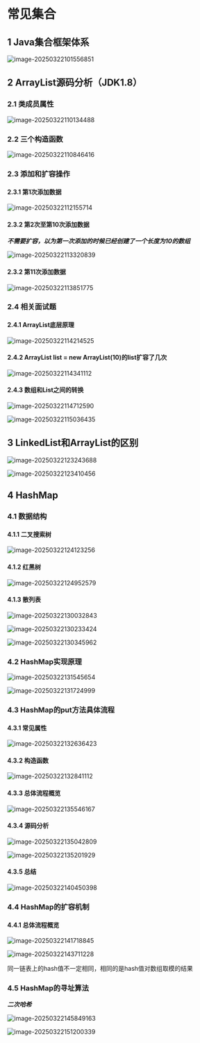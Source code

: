 #  常见集合

## 1 Java集合框架体系

![image-20250322101556851](https://java-sky-take-outzyd.oss-cn-beijing.aliyuncs.com/typora/20250322101603978.png)

## 2 ArrayList源码分析（JDK1.8）

### 2.1 类成员属性

![image-20250322110134488](https://java-sky-take-outzyd.oss-cn-beijing.aliyuncs.com/typora/20250322110134564.png)

### 2.2 三个构造函数

![image-20250322110846416](https://java-sky-take-outzyd.oss-cn-beijing.aliyuncs.com/typora/20250322110846518.png)

### 2.3 添加和扩容操作

#### 2.3.1 第1次添加数据

![image-20250322112155714](https://java-sky-take-outzyd.oss-cn-beijing.aliyuncs.com/typora/20250322112155805.png)

#### 2.3.2 第2次至第10次添加数据

***不需要扩容，以为第一次添加的时候已经创建了一个长度为10的数组***

![image-20250322113320839](https://java-sky-take-outzyd.oss-cn-beijing.aliyuncs.com/typora/20250322113320944.png)

#### 2.3.2 第11次添加数据

![image-20250322113851775](https://java-sky-take-outzyd.oss-cn-beijing.aliyuncs.com/typora/20250322113851858.png)

### 2.4 相关面试题

#### 2.4.1 ArrayList底层原理

![image-20250322114214525](https://java-sky-take-outzyd.oss-cn-beijing.aliyuncs.com/typora/20250322114229415.png)

#### 2.4.2 ArrayList list = new ArrayList(10)的list扩容了几次

![image-20250322114341112](https://java-sky-take-outzyd.oss-cn-beijing.aliyuncs.com/typora/20250322114341183.png)

#### 2.4.3 数组和List之间的转换

![image-20250322114712590](https://java-sky-take-outzyd.oss-cn-beijing.aliyuncs.com/typora/20250322114712659.png)

![image-20250322115036435](https://java-sky-take-outzyd.oss-cn-beijing.aliyuncs.com/typora/20250322115036512.png)

## 3 LinkedList和ArrayList的区别

![image-20250322123243688](https://java-sky-take-outzyd.oss-cn-beijing.aliyuncs.com/typora/20250322123243747.png)

![image-20250322123410456](https://java-sky-take-outzyd.oss-cn-beijing.aliyuncs.com/typora/20250322123410514.png)

## 4 HashMap

### 4.1 数据结构

#### 4.1.1 二叉搜索树

![image-20250322124123256](https://java-sky-take-outzyd.oss-cn-beijing.aliyuncs.com/typora/20250322124126865.png)

#### 4.1.2 红黑树

![image-20250322124952579](https://java-sky-take-outzyd.oss-cn-beijing.aliyuncs.com/typora/20250322124952682.png)

#### 4.1.3 散列表

![image-20250322130032843](https://java-sky-take-outzyd.oss-cn-beijing.aliyuncs.com/typora/20250322130032919.png)

![image-20250322130233424](https://java-sky-take-outzyd.oss-cn-beijing.aliyuncs.com/typora/20250322130233504.png)

![image-20250322130345962](https://java-sky-take-outzyd.oss-cn-beijing.aliyuncs.com/typora/20250322130346053.png)

### 4.2 HashMap实现原理

![image-20250322131545654](https://java-sky-take-outzyd.oss-cn-beijing.aliyuncs.com/typora/20250322131545725.png)

![image-20250322131724999](https://java-sky-take-outzyd.oss-cn-beijing.aliyuncs.com/typora/20250322131725083.png)

### 4.3 HashMap的put方法具体流程

#### 4.3.1 常见属性

![image-20250322132636423](https://java-sky-take-outzyd.oss-cn-beijing.aliyuncs.com/typora/20250322132636495.png)

#### 4.3.2 构造函数

![image-20250322132841112](https://java-sky-take-outzyd.oss-cn-beijing.aliyuncs.com/typora/20250322132841183.png)

#### 4.3.3 总体流程概览

![image-20250322135546167](https://java-sky-take-outzyd.oss-cn-beijing.aliyuncs.com/typora/20250322135546241.png)

#### 4.3.4 源码分析

![image-20250322135042809](https://java-sky-take-outzyd.oss-cn-beijing.aliyuncs.com/typora/20250322135042904.png)

![image-20250322135201929](https://java-sky-take-outzyd.oss-cn-beijing.aliyuncs.com/typora/20250322135202003.png)

#### 4.3.5 总结

![image-20250322140450398](https://java-sky-take-outzyd.oss-cn-beijing.aliyuncs.com/typora/20250322140450464.png)

### 4.4 HashMap的扩容机制

#### 4.4.1 总体流程概览

![image-20250322141718845](https://java-sky-take-outzyd.oss-cn-beijing.aliyuncs.com/typora/20250322141718922.png)

![image-20250322143711228](https://java-sky-take-outzyd.oss-cn-beijing.aliyuncs.com/typora/20250322143711335.png)

同一链表上的hash值不一定相同，相同的是hash值对数组取模的结果

### 4.5 HashMap的寻址算法

***二次哈希***

![image-20250322145849163](https://java-sky-take-outzyd.oss-cn-beijing.aliyuncs.com/typora/20250322145849242.png)

![image-20250322151200339](https://java-sky-take-outzyd.oss-cn-beijing.aliyuncs.com/typora/20250322151200442.png)